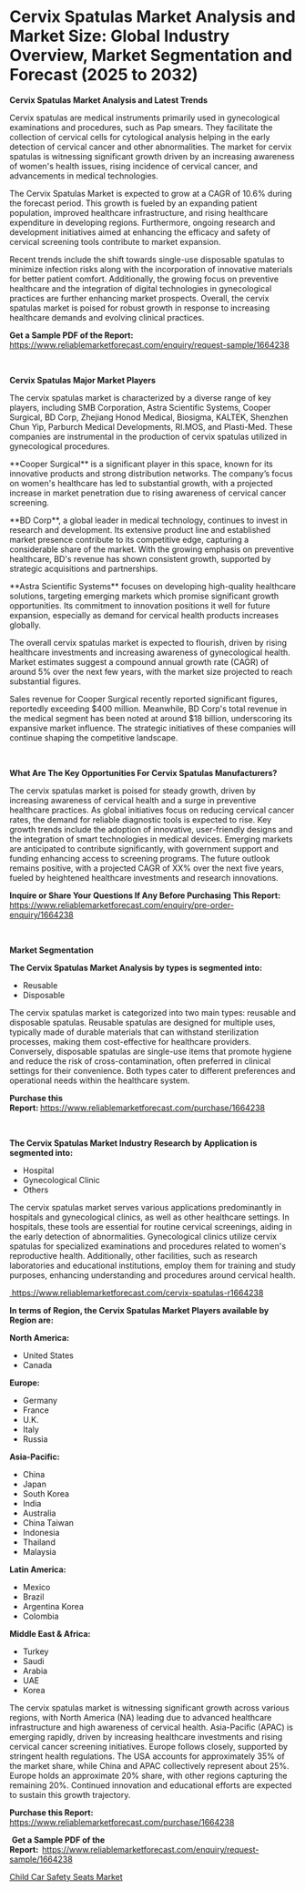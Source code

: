 <p><h1>Cervix Spatulas Market Analysis and Market Size: Global Industry Overview, Market Segmentation and Forecast (2025 to 2032)</h1></p><p><strong>Cervix Spatulas Market Analysis and Latest Trends</strong></p>
<p><p>Cervix spatulas are medical instruments primarily used in gynecological examinations and procedures, such as Pap smears. They facilitate the collection of cervical cells for cytological analysis helping in the early detection of cervical cancer and other abnormalities. The market for cervix spatulas is witnessing significant growth driven by an increasing awareness of women's health issues, rising incidence of cervical cancer, and advancements in medical technologies.</p><p>The Cervix Spatulas Market is expected to grow at a CAGR of 10.6% during the forecast period. This growth is fueled by an expanding patient population, improved healthcare infrastructure, and rising healthcare expenditure in developing regions. Furthermore, ongoing research and development initiatives aimed at enhancing the efficacy and safety of cervical screening tools contribute to market expansion.</p><p>Recent trends include the shift towards single-use disposable spatulas to minimize infection risks along with the incorporation of innovative materials for better patient comfort. Additionally, the growing focus on preventive healthcare and the integration of digital technologies in gynecological practices are further enhancing market prospects. Overall, the cervix spatulas market is poised for robust growth in response to increasing healthcare demands and evolving clinical practices.</p></p>
<p><strong>Get a Sample PDF of the Report:&nbsp;</strong> <a href="https://www.reliablemarketforecast.com/enquiry/request-sample/1664238?utm_campaign=3194&utm_medium=2&utm_source=Github&utm_content=ia&utm_term=23032025&utm_id=cervix-spatulas">https://www.reliablemarketforecast.com/enquiry/request-sample/1664238</a></p>
<p>&nbsp;</p>
<p><strong>Cervix Spatulas Major Market Players</strong></p>
<p><p>The cervix spatulas market is characterized by a diverse range of key players, including SMB Corporation, Astra Scientific Systems, Cooper Surgical, BD Corp, Zhejiang Honod Medical, Biosigma, KALTEK, Shenzhen Chun Yip, Parburch Medical Developments, RI.MOS, and Plasti-Med. These companies are instrumental in the production of cervix spatulas utilized in gynecological procedures.</p><p>**Cooper Surgical** is a significant player in this space, known for its innovative products and strong distribution networks. The company’s focus on women's healthcare has led to substantial growth, with a projected increase in market penetration due to rising awareness of cervical cancer screening. </p><p>**BD Corp**, a global leader in medical technology, continues to invest in research and development. Its extensive product line and established market presence contribute to its competitive edge, capturing a considerable share of the market. With the growing emphasis on preventive healthcare, BD's revenue has shown consistent growth, supported by strategic acquisitions and partnerships.</p><p>**Astra Scientific Systems** focuses on developing high-quality healthcare solutions, targeting emerging markets which promise significant growth opportunities. Its commitment to innovation positions it well for future expansion, especially as demand for cervical health products increases globally.</p><p>The overall cervix spatulas market is expected to flourish, driven by rising healthcare investments and increasing awareness of gynecological health. Market estimates suggest a compound annual growth rate (CAGR) of around 5% over the next few years, with the market size projected to reach substantial figures.</p><p>Sales revenue for Cooper Surgical recently reported significant figures, reportedly exceeding $400 million. Meanwhile, BD Corp's total revenue in the medical segment has been noted at around $18 billion, underscoring its expansive market influence. The strategic initiatives of these companies will continue shaping the competitive landscape.</p></p>
<p>&nbsp;</p>
<p><strong>What Are The Key Opportunities For Cervix Spatulas Manufacturers?</strong></p>
<p><p>The cervix spatulas market is poised for steady growth, driven by increasing awareness of cervical health and a surge in preventive healthcare practices. As global initiatives focus on reducing cervical cancer rates, the demand for reliable diagnostic tools is expected to rise. Key growth trends include the adoption of innovative, user-friendly designs and the integration of smart technologies in medical devices. Emerging markets are anticipated to contribute significantly, with government support and funding enhancing access to screening programs. The future outlook remains positive, with a projected CAGR of XX% over the next five years, fueled by heightened healthcare investments and research innovations.</p></p>
<p><strong>Inquire or Share Your Questions If Any Before Purchasing This Report:</strong> <a href="https://www.reliablemarketforecast.com/enquiry/pre-order-enquiry/1664238?utm_campaign=3194&utm_medium=2&utm_source=Github&utm_content=ia&utm_term=23032025&utm_id=cervix-spatulas">https://www.reliablemarketforecast.com/enquiry/pre-order-enquiry/1664238</a></p>
<p>&nbsp;</p>
<p><strong>Market Segmentation</strong></p>
<p><strong>The Cervix Spatulas Market Analysis by types is segmented into:</strong></p>
<p><ul><li>Reusable</li><li>Disposable</li></ul></p>
<p><p>The cervix spatulas market is categorized into two main types: reusable and disposable spatulas. Reusable spatulas are designed for multiple uses, typically made of durable materials that can withstand sterilization processes, making them cost-effective for healthcare providers. Conversely, disposable spatulas are single-use items that promote hygiene and reduce the risk of cross-contamination, often preferred in clinical settings for their convenience. Both types cater to different preferences and operational needs within the healthcare system.</p></p>
<p><strong>Purchase this Report:&nbsp;</strong><a href="https://www.reliablemarketforecast.com/purchase/1664238?utm_campaign=3194&utm_medium=2&utm_source=Github&utm_content=ia&utm_term=23032025&utm_id=cervix-spatulas">https://www.reliablemarketforecast.com/purchase/1664238</a></p>
<p>&nbsp;</p>
<p><strong>The Cervix Spatulas Market Industry Research by Application is segmented into:</strong></p>
<p><ul><li>Hospital</li><li>Gynecological Clinic</li><li>Others</li></ul></p>
<p><p>The cervix spatulas market serves various applications predominantly in hospitals and gynecological clinics, as well as other healthcare settings. In hospitals, these tools are essential for routine cervical screenings, aiding in the early detection of abnormalities. Gynecological clinics utilize cervix spatulas for specialized examinations and procedures related to women's reproductive health. Additionally, other facilities, such as research laboratories and educational institutions, employ them for training and study purposes, enhancing understanding and procedures around cervical health.</p></p>
<p><a href="https://www.reliablemarketforecast.com/cervix-spatulas-r1664238?utm_campaign=3194&utm_medium=2&utm_source=Github&utm_content=ia&utm_term=23032025&utm_id=cervix-spatulas">&nbsp;https://www.reliablemarketforecast.com/cervix-spatulas-r1664238</a></p>
<p><strong>In terms of Region, the Cervix Spatulas Market Players available by Region are:</strong></p>
<p>
    <p> <strong> North America: </strong>
        <ul>
            <li>United States</li>
            <li>Canada</li>
        </ul>
        </p> 
    <p> <strong> Europe: </strong>
        <ul>
            <li>Germany</li>
            <li>France</li>
            <li>U.K.</li>
            <li>Italy</li>
            <li>Russia</li>
        </ul>
        </p> 
    <p> <strong> Asia-Pacific: </strong>
        <ul>
            <li>China</li>
            <li>Japan</li>
            <li>South Korea</li>
            <li>India</li>
            <li>Australia</li>
            <li>China Taiwan</li>
            <li>Indonesia</li>
            <li>Thailand</li>
            <li>Malaysia</li>
        </ul>
        </p> 
    <p> <strong> Latin America: </strong>
        <ul>
            <li>Mexico</li>
            <li>Brazil</li>
            <li>Argentina Korea</li>
            <li>Colombia</li>
        </ul>
        </p> 
    <p> <strong> Middle East & Africa: </strong>
        <ul>
            <li>Turkey</li>
            <li>Saudi</li>
            <li>Arabia</li>
            <li>UAE</li>
            <li>Korea</li>
        </ul>
    </p>
    </p>
<p><p>The cervix spatulas market is witnessing significant growth across various regions, with North America (NA) leading due to advanced healthcare infrastructure and high awareness of cervical health. Asia-Pacific (APAC) is emerging rapidly, driven by increasing healthcare investments and rising cervical cancer screening initiatives. Europe follows closely, supported by stringent health regulations. The USA accounts for approximately 35% of the market share, while China and APAC collectively represent about 25%. Europe holds an approximate 20% share, with other regions capturing the remaining 20%. Continued innovation and educational efforts are expected to sustain this growth trajectory.</p></p>
<p><strong>Purchase this Report: </strong><a href="https://www.reliablemarketforecast.com/purchase/1664238?utm_campaign=3194&utm_medium=2&utm_source=Github&utm_content=ia&utm_term=23032025&utm_id=cervix-spatulas">https://www.reliablemarketforecast.com/purchase/1664238</a></p>
<p>&nbsp;<strong>Get a Sample PDF of the Report:&nbsp;&nbsp;</strong><a href="https://www.reliablemarketforecast.com/enquiry/request-sample/1664238?utm_campaign=3194&utm_medium=2&utm_source=Github&utm_content=ia&utm_term=23032025&utm_id=cervix-spatulas">https://www.reliablemarketforecast.com/enquiry/request-sample/1664238</a></p>
<p><strong></strong></p>
<p><p><a href="https://github.com/mateyappiazo/Market-Research-Report-List-1/blob/main/child-car-safety-seats-market.md?utm_campaign=3194&utm_medium=2&utm_source=Github&utm_content=ia&utm_term=23032025&utm_id=cervix-spatulas">Child Car Safety Seats Market</a></p></p>